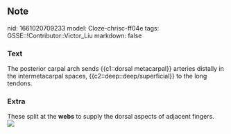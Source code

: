 ## Note
nid: 1661020709233
model: Cloze-chrisc-ff04e
tags: GSSE::!Contributor::Victor_Liu
markdown: false

### Text
The posterior carpal arch sends {{c1::dorsal metacarpal}} arteries distally in the intermetacarpal spaces, {{c2::deep::deep/superficial}} to the long tendons.

### Extra
<div>
  These split at the <b>webs</b> to supply the dorsal aspects of
  adjacent fingers.
</div><img src= 
"8ebfedac0afa88f6483a571630524afd2b3339bb76e6097f8b476ef8b69409e9.jpg">
